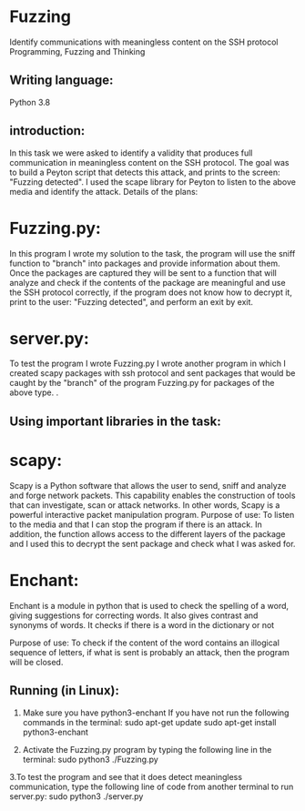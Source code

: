 # Fuzzing
Identify communications with meaningless content on the SSH protocol
Programming, Fuzzing and Thinking
## Writing language:
Python 3.8
## introduction:
In this task we were asked to identify a validity that produces full communication in meaningless content on the SSH protocol. The goal was to build a Peyton script that detects this attack, and prints to the screen: "Fuzzing detected". I used the scape library for Peyton to listen to the above media and identify the attack.
Details of the plans:
# Fuzzing.py:
In this program I wrote my solution to the task, the program will use the sniff function to "branch" into packages and provide information about them. Once the packages are captured they will be sent to a function that will analyze and check if the contents of the package are meaningful and use the SSH protocol correctly, if the program does not know how to decrypt it, print to the user: "Fuzzing detected", and perform an exit by exit.
# server.py:
To test the program I wrote Fuzzing.py I wrote another program in which I created scapy packages with ssh protocol and sent packages that would be caught by the "branch" of the program Fuzzing.py for packages of the above type. .


## Using important libraries in the task:

# scapy:
Scapy is a Python software that allows the user to send, sniff and analyze and forge network packets. This capability enables the construction of tools that can investigate, scan or attack networks. In other words, Scapy is a powerful interactive packet manipulation program.
Purpose of use: To listen to the media and that I can stop the program if there is an attack. In addition, the function allows access to the different layers of the package and I used this to decrypt the sent package and check what I was asked for.
# Enchant:
Enchant is a module in python that is used to check the spelling of a word, giving suggestions for correcting words. It also gives contrast and synonyms of words. It checks if there is a word in the dictionary or not

Purpose of use: To check if the content of the word contains an illogical sequence of letters, if what is sent is probably an attack, then the program will be closed.

## Running (in Linux):
1. Make sure you have python3-enchant
If you have not run the following commands in the terminal:
sudo apt-get update
sudo apt-get install python3-enchant

2. Activate the Fuzzing.py program by typing the following line in the terminal:
sudo python3 ./Fuzzing.py


  3.To test the program and see that it does detect meaningless communication, type the following line of code from another terminal to run server.py:
sudo python3 ./server.py
